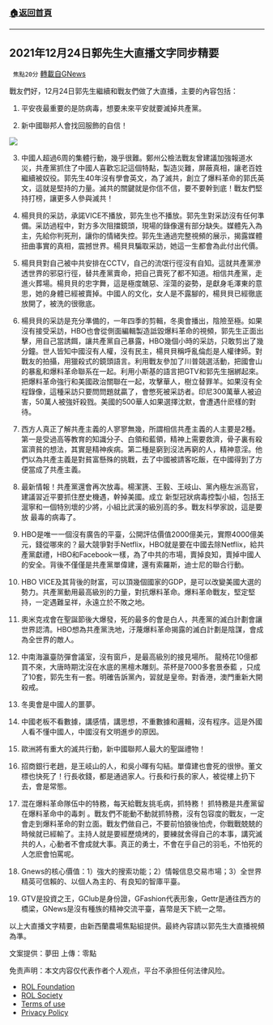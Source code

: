 ###  [:house:返回首頁](https://github.com/ourhimalayas/txt)
---


## 2021年12月24日郭先生大直播文字同步精要
` 焦點20分` [轉載自GNews](https://gnews.org/zh-hans/1788371/)

戰友們好，12月24日郭先生繼續和戰友們做了大直播，主要的內容包括：

1. 平安夜最重要的是防病毒，想要未來平安就要滅掉共產黨。

2. 新中國聯邦人會找回服飾的自信！

![](https://assets.gnews.org/wp-content/uploads/2021/12/gjyst6fyu-1.jpg)

3. 中國人超過6周的集體行動，幾乎很難。鄭州公檢法戰友曾建議加強報道水災，共產黨抓住了中國人喜歡忘記這個特點，製造災難，屏蔽真相，讓老百姓繼續被奴役。郭先生40年沒有學會英文，為了滅共，創立了爆料革命的郭氏英文，這就是堅持的力量。滅共的關鍵就是你信不信，要不要幹到底！戰友們堅持打榜，讓更多人參與滅共！

4. 楊貝貝的采訪，承諾VICE不播放，郭先生也不播放。郭先生對采訪沒有任何準備。采訪過程中，對方多次阻擋鏡頭，現場的錄像還有部分缺失。媒體先入為主，先給你判死刑，讓你的情緒失控。郭先生通過完整視頻的展示，揭露媒體扭曲事實的真相，震撼世界。楊貝貝騙取采訪，她這一生都會為此付出代價。

5. 楊貝貝對自己被中共安排在CCTV，自己的流氓行徑沒有自知。這就共產黨滲透世界的邪惡行徑，替共產黨賣命，把自己賣死了都不知道。相信共產黨，走進火葬場。楊貝貝的忠字舞，這是極度醜惡、淫蕩的姿勢，是獻身毛澤東的意思，她的身體已經被賣掉。中國人的文化，女人是不露腳的，楊貝貝已經徹底放開了，被洗的很徹底。

6. 楊貝貝的采訪是充分準備的，一年四季的剪輯，冬奧會播出，陰險至極。如果沒有接受采訪，HBO也會從側面編輯製造詆毀爆料革命的視頻，郭先生正面出擊，用自己當誘餌，讓共產黨自己暴露，HBO幾個小時的采訪，只敢剪出了幾分鐘。世人皆知中國沒有人權，沒有民主，楊貝貝稱呼亂倫彪是人權律師。對戰友的拍攝，用獵殺式的鏡頭語言。利用戰友參加了川普競選活動，把國會山的暴亂和爆料革命聯系在一起。利用小斯基的語言把GTV和郭先生捆綁起來。把爆料革命強行和美國政治關聯在一起，攻擊華人，樹立替罪羊。如果沒有全程錄像，這種采訪只要問問題就贏了，會憋死被采訪者。印尼300萬華人被迫害，50萬人被強奸殺戮。美國的500華人如果選擇沈默，會遭遇什麽樣的對待。

7. 西方人真正了解共產主義的人寥寥無幾，所謂相信共產主義的人主要是2種。第一是受過高等教育的知識分子、白領和藍領，精神上需要救濟，骨子裏有殺富濟貧的想法，其實是精神疾病。第二種是窮到沒法再窮的人，精神意淫。他們以為共產主義是對貧富懸殊的挑戰，去了中國被請客吃飯，在中國得到了方便當成了共產主義。

8. 最新情報！共產黨還會再次放毒。楊潔篪、王毅、王岐山、黨內極左派高官，建議習近平要抓住歷史機遇，幹掉美國。成立 新型冠狀病毒控製小組，包括王滬寧和一個特別壞的少將，小組比武漢的級別高的多。戰友科學家說，這是要放 最毒的病毒了。

9. HBO是唯一一個沒有廣告的平臺，公開評估價值2000億美元，實際4000億美元，錢從哪來的？最大競爭對手Netflix，HBO就是要在中國去除Netflix，給共產黨獻禮，HBO和Facebook一樣，為了中共的市場，賣掉良知，賣掉中國人的安全。背後不僅僅是共產黨單偉建，還有索羅斯，迪士尼的聯合行動。

10. HBO VICE及其背後的財富，可以頂幾個國家的GDP，是可以改變美國大選的勢力。共產黨動用最高級別的力量，對抗爆料革命。爆料革命戰友，堅定堅持，一定遇難呈祥，永遠立於不敗之地。

11. 奧米克戎會在聖誕節後大爆發，死的最多的會是白人，共產黨的滅白計劃會讓世界認清。HBO想為共產黨洗地，汙蔑爆料革命揭露的滅白計劃是陰謀，會成為全世界的敵人。

12. 中南海瀛臺防彈會議室，沒有窗戶，是最高級別的接見場所。 龍椅花10億都買不來，大唐時期沈沒在水底的黑檀木雕刻。茶杯是7000多套景泰藍 ，只成了10套，郭先生有一套。明確告訴黨內，習就是皇帝。對香港，澳門重新大開殺戒。

13. 冬奧會是中國人的噩夢。

14. 中國老板不看數據，講感情，講思想，不重數據和邏輯，沒有程序。這是外國人看不懂中國人，中國沒有文明進步的原因。

15. 歐洲將有重大的滅共行動，新中國聯邦人最大的聖誕禮物！

16. 招商銀行老趙，是王岐山的人，和吳小暉有勾結。單偉建也會死的很慘。董文標也快死了！行長收錢，都是通過家人。行長和行長的家人，被從樓上扔下去，會是常態。

17. 混在爆料革命隊伍中的特務，每天給戰友挑毛病，抓特務！ 抓特務是共產黨留在爆料革命中的毒刺 。戰友們不能動不動就抓特務，沒有包容度的戰友，一定會走到爆料革命的對立面。戰友們做自己，不要前怕狼後怕虎，你戰戰兢兢的時候就已經輸了。主持人就是要經歷燒烤的，要練就舍得自己的本事，講究滅共的人，心動者不會成就大事。真正的勇士，不會在乎自己的羽毛，不怕死的人怎麽會怕罵呢。

18. Gnews的核心價值：1）強大的搜索功能；2）情報信息交易市場；3）全世界精英可信賴的、以個人為主的、有良知的智庫平臺。

19. GTV是投資之王，GClub是身份證，GFashion代表形象，Gettr是通往西方的橋梁，GNews是沒有種族的精神交流平臺，喜幣是天下統一之幣。

以上大直播文字精要，由新西蘭農場焦點組提供。最終內容請以郭先生大直播視頻為準。

文案提供：夢田
上傳：零點

 

免责声明：本文内容仅代表作者个人观点，平台不承担任何法律风险。

- [ROL Foundation](https://rolfoundation.org/)
- [ROL Society](https://rolsociety.org/)
- [Terms of use](https://gnews.org/terms-of-use-3/)
- [Privacy Policy](https://gnews.org/privacy-policy/)
